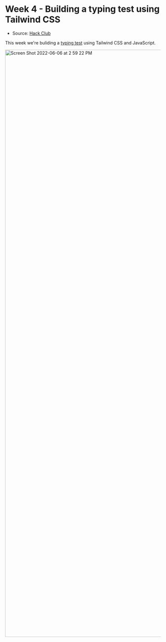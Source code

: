 # Week 4 - Building a typing test using Tailwind CSS

- Source: [Hack Club](https://workshops.hackclub.com/javascript_typing_test/)

This week we're buliding a [typing test](https://ganning127.github.io/ncssm-web-dev-forum/week-4/class/) using Tailwind CSS and JavaScript.

<img width="1904" alt="Screen Shot 2022-06-06 at 2 59 22 PM" src="https://user-images.githubusercontent.com/62436772/172228694-0f390ff3-500b-414f-94d2-bcf3e9f5b22d.png">
